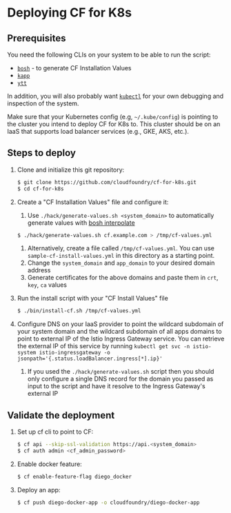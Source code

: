 # Deploying CF for K8s

## Prerequisites

You need the following CLIs on your system to be able to run the script:

* [`bosh`](https://bosh.io/docs/cli-v2-install/#install) - to generate CF Installation Values
* [`kapp`](https://k14s.io/#install)
* [`ytt`](https://k14s.io/#install)

In addition, you will also probably want [`kubectl`](https://kubernetes.io/docs/tasks/tools/install-kubectl/) for your own debugging and inspection of the system.

Make sure that your Kubernetes config (e.g, `~/.kube/config`) is pointing to the cluster you intend to deploy CF for K8s to. This cluster should be on an IaaS that supports load balancer services (e.g., GKE, AKS, etc.).

## Steps to deploy

1. Clone and initialize this git repository:
   ```bash
   $ git clone https://github.com/cloudfoundry/cf-for-k8s.git
   $ cd cf-for-k8s
   ```

1. Create a "CF Installation Values" file and configure it:
   1. Use `./hack/generate-values.sh <system_domain>` to automatically generate values with [bosh interpolate](https://bosh.io/docs/cli-v2-install/#install)
   ```bash
   $ ./hack/generate-values.sh cf.example.com > /tmp/cf-values.yml
   ```
   1. Alternatively, create a file called `/tmp/cf-values.yml`. You can use `sample-cf-install-values.yml` in this directory as a starting point.
   1. Change the `system_domain` and `app_domain` to your desired domain address
   1. Generate certificates for the above domains and paste them in `crt`, `key`, `ca` values

1. Run the install script with your "CF Install Values" file
   ```bash
   $ ./bin/install-cf.sh /tmp/cf-values.yml
   ```

1. Configure DNS on your IaaS provider to point the wildcard subdomain of your
   system domain and the wildcard subdomain of all apps domains to point to external IP
   of the Istio Ingress Gateway service. You can retrieve the external IP of this service by running
   `kubectl get svc -n istio-system istio-ingressgateway -o jsonpath='{.status.loadBalancer.ingress[*].ip}'`
   1. If you used the `./hack/generate-values.sh` script then you should only
      configure a single DNS record for the domain you passed as input to the
      script and have it resolve to the Ingress Gateway's external IP

## Validate the deployment

1. Set up cf cli to point to CF:
   ```bash
   $ cf api --skip-ssl-validation https://api.<system_domain>
   $ cf auth admin <cf_admin_password>
   ```

1. Enable docker feature:
   ```bash
   $ cf enable-feature-flag diego_docker
   ```

1. Deploy an app:
   ```bash
   $ cf push diego-docker-app -o cloudfoundry/diego-docker-app
   ```
